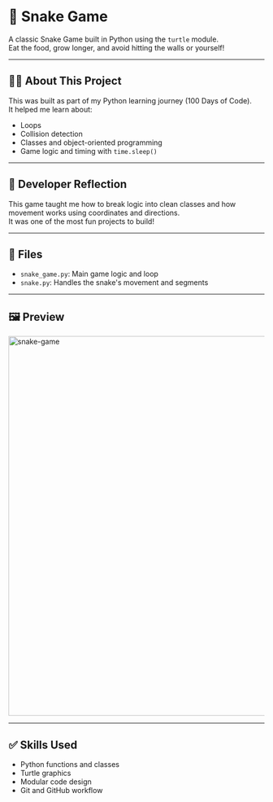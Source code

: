 # 🐍 Snake Game

A classic Snake Game built in Python using the `turtle` module.  
Eat the food, grow longer, and avoid hitting the walls or yourself!

---

## 👨‍💻 About This Project

This was built as part of my Python learning journey (100 Days of Code).  
It helped me learn about:

- Loops  
- Collision detection  
- Classes and object-oriented programming  
- Game logic and timing with `time.sleep()`

---

## 🧠 Developer Reflection

This game taught me how to break logic into clean classes and how movement works using coordinates and directions.  
It was one of the most fun projects to build!

---

## 📁 Files

- `snake_game.py`: Main game logic and loop  
- `snake.py`: Handles the snake's movement and segments

---

## 🖼️ Preview


<img width="1316" height="746" alt="snake-game" src="https://github.com/user-attachments/assets/b0bd8958-d85d-491f-8748-c9449e8a9afb" />

---

## ✅ Skills Used

- Python functions and classes  
- Turtle graphics  
- Modular code design  
- Git and GitHub workflow
